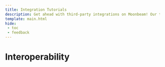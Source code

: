```yaml
---
title: Integration Tutorials
description: Get ahead with third-party integrations on Moonbeam! Our tutorials cover everything you need to know to integrate seamlessly. Explore now and start building!
template: main.html
hide: 
 - toc
 - feedback
---
```



<h1 class='subsection-title'>Interoperability</h1>
<div class='subsection-wrapper'></div>